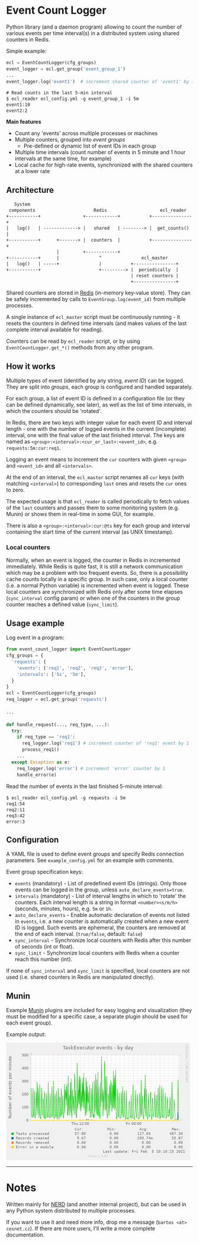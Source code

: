 # Event Count Logger

Python library (and a daemon program) allowing to count the number of various events per time interval(s) in a distributed system using shared counters in Redis.



Simple example:
```python
ecl = EventCountLogger(cfg_groups)
event_logger = ecl.get_group('event_group_1')
...
event_logger.log('event1')  # increment shared counter of 'event1' by 1
```
```shell
# Read counts in the last 5-min interval
$ ecl_reader ecl_config.yml -g event_group_1 -i 5m
event1:10
event2:2
```

**Main features**
* Count any 'events' across multiple processes or machines
* Multiple counters, grouped into *event groups*
  * Pre-defined or dynamic list of event IDs in each group
* Multiple time intervals (count number of events in 5 minute and 1 hour intervals at the same time, for example)
* Local cache for high-rate events, synchronized with the shared counters at a lower rate


## Architecture

```
   System
 components                      Redis                    ecl_reader
+-----------+                +------------+           +---------------+
|   log()   | -------------> |   shared   | --------> |  get_counts() |
+-----------+      +-------> |  counters  |           +---------------+
                   |         +------------+
+-----------+      |               ^               ecl_master
|   log()   | -----+               |           +----------------+
+-----------+                      +---------> |  periodically  |
                                               | reset counters |
                                               +----------------+
```
Shared counters are stored in [Redis](https/redis.io) (in-memory key-value store).
They can be safely incremented by calls to `EventGroup.log(event_id)` from multiple processes.

A single instance of `ecl_master` script must be continuously running - it resets the counters in defined time intervals (and makes values of the last complete interval available for reading).

Counters can be read by `ecl_reader` script, or by using `EventCountLogger.get_*()` methods from any other program.


## How it works

Multiple types of event (identified by any string, *event ID*) can be logged. They are split into *groups*, each group is configured and handled separately.

For each group, a list of event ID is defined in a configuration file (or they can be defined dynamically, see later),
as well as the list of time intervals, in which the counters should be 'rotated'.

In Redis, there are two keys with integer value for each event ID and interval length - one with the number of
logged events in the current (incomplete) interval, one with the final value of the last finished interval.
The keys are named as `<group>:<interval>:<cur_or_last>:<event_id>`, e.g. `requests:5m:cur:req1`.

Logging an event means to increment the `cur` counters with given `<group>` and `<event_id>` and all `<intervals>`.

At the end of an interval, the `ecl_master` script renames all `cur` keys (with matching `<interval>`) to corresponding `last` ones and resets the `cur` ones to zero.

The expected usage is that `ecl_reader` is called periodically to fetch values of the `last` counters and
passes them to some monitoring system (e.g. Munin) or shows them in real-time in some GUI, for example.

There is also a `<group>:<interval>:cur:@ts` key for each group and interval containing the start time of the current interval (as UNIX timestamp).

### Local counters

Normally, when an event is logged, the counter in Redis in incremented immediately.
While Redis is quite fast, it is still a network communication which may be a problem with  too frequent events.
So, there is a possibility cache counts locally in a specific group.
In such case, only a local counter (i.e. a normal Python variable) is incremented when event is logged.
These local counters are synchronized with Redis only after some time elapses (`sync_interval` config param)
or when one of the counters in the group counter reaches a defined value (`sync_limit`).

## Usage example

Log event in a program:
```python
from event_count_logger import EventCountLogger
cfg_groups = {
  'requests': {
    'events': ['req1', 'req2', 'req3', 'error'],
    'intervals': ['5s', '5m'],
  }
}
ecl = EventCountLogger(cfg_groups)
req_logger = ecl.get_group('requests')

...

def handle_request(..., req_type, ...):
  try:
    if req_type == 'req1':
      req_logger.log('req1') # increment counter of 'req1' event by 1
      process_req1()
    ...
  except Exception as e:
    req_logger.log('error') # increment 'error' counter by 1
    handle_error(e)
```

Read the number of events in the last finished 5-minute interval:
```shell
$ ecl_reader ecl_config.yml -g requests -i 5m
req1:54
req2:11
req3:42
error:3
```

## Configuration

A YAML file is used to define event groups and specify Redis connection parameters.
See `example_config.yml` for an example with comments.

Event group specification keys:
* `events` (mandatory) - List of predefined event IDs (strings). Only those events can be logged in the group, unless `auto_declare_events=true`.
* `intervals` (mandatory) - List of interval lengths in which to 'rotate' the counters. Each interval length is a string in format `<number><s/m/h>` (seconds, minutes, hours), e.g. `5m` or `1h`.
* `auto_declare_events` - Enable automatic declaration of events not listed in `events`, i.e. a new counter is automatically created when a new event ID is logged. Such events are ephemeral, the counters are removed at the end of each interval. (`true/false`, default: `false`) 
* `sync_interval` - Synchronize local counters with Redis after this number of seconds (int or float).
* `sync_limit` - Synchronize local counters with Redis when a counter reach this number (int).

If none of `sync_interval` and `sync_limit` is specified, local counters are not used (i.e. shared counters in Redis are manipulated directly).

## Munin

Example [Munin](http://munin-monitoring.org/) plugins are included for easy logging and visualization
(they must be modified for a specific case, a separate plugin should be used for each event group).

Example output:

![Munin graph](https://github.com/CESNET/EventCountLogger/raw/master/munin/example_graph.png)

---

# Notes

Written mainly for [NERD](https://github.com/CESNET/NERD) (and another internal project), but can be used in any Python system distributed to multiple processes.

If you want to use it and need more info, drop me a message (`bartos <at> cesnet.cz`).
If there are more users, I'll write a more complete documentation.

